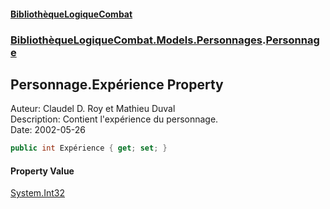 #### [BibliothèqueLogiqueCombat](readme.md 'readme')
### [BibliothèqueLogiqueCombat.Models.Personnages](readme.md#BibliothèqueLogiqueCombat.Models.Personnages 'BibliothèqueLogiqueCombat.Models.Personnages').[Personnage](BibliothèqueLogiqueCombat.Models.Personnages.Personnage.md 'BibliothèqueLogiqueCombat.Models.Personnages.Personnage')

## Personnage.Expérience Property

Auteur: Claudel D. Roy et Mathieu Duval    
Description: Contient l'expérience du personnage.      
Date:  2002-05-26

```csharp
public int Expérience { get; set; }
```

#### Property Value
[System.Int32](https://docs.microsoft.com/en-us/dotnet/api/System.Int32 'System.Int32')
